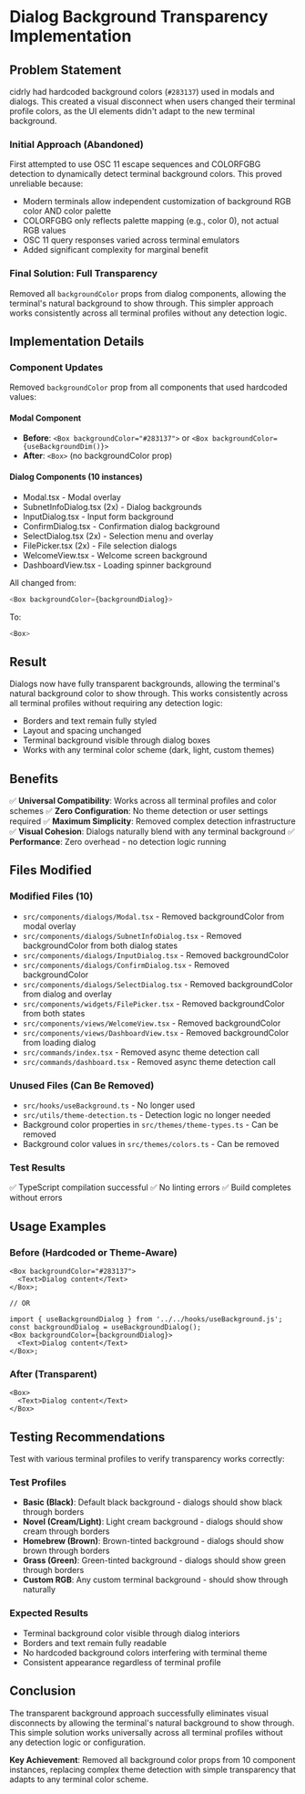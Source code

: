 # Dialog Background Transparency Implementation

## Problem Statement

cidrly had hardcoded background colors (`#283137`) used in modals and dialogs. This created a visual disconnect when users changed their terminal profile colors, as the UI elements didn't adapt to the new terminal background.

### Initial Approach (Abandoned)

First attempted to use OSC 11 escape sequences and COLORFGBG detection to dynamically detect terminal background colors. This proved unreliable because:

- Modern terminals allow independent customization of background RGB color AND color palette
- COLORFGBG only reflects palette mapping (e.g., color 0), not actual RGB values
- OSC 11 query responses varied across terminal emulators
- Added significant complexity for marginal benefit

### Final Solution: Full Transparency

Removed all `backgroundColor` props from dialog components, allowing the terminal's natural background to show through. This simpler approach works consistently across all terminal profiles without any detection logic.

## Implementation Details

### Component Updates

Removed `backgroundColor` prop from all components that used hardcoded values:

#### Modal Component

- **Before**: `<Box backgroundColor="#283137">` or `<Box backgroundColor={useBackgroundDim()}>`
- **After**: `<Box>` (no backgroundColor prop)

#### Dialog Components (10 instances)

- Modal.tsx - Modal overlay
- SubnetInfoDialog.tsx (2x) - Dialog backgrounds
- InputDialog.tsx - Input form background
- ConfirmDialog.tsx - Confirmation dialog background
- SelectDialog.tsx (2x) - Selection menu and overlay
- FilePicker.tsx (2x) - File selection dialogs
- WelcomeView.tsx - Welcome screen background
- DashboardView.tsx - Loading spinner background

All changed from:

```typescript
<Box backgroundColor={backgroundDialog}>
```

To:

```typescript
<Box>
```

## Result

Dialogs now have fully transparent backgrounds, allowing the terminal's natural background color to show through. This works consistently across all terminal profiles without requiring any detection logic:

- Borders and text remain fully styled
- Layout and spacing unchanged
- Terminal background visible through dialog boxes
- Works with any terminal color scheme (dark, light, custom themes)

## Benefits

✅ **Universal Compatibility**: Works across all terminal profiles and color schemes
✅ **Zero Configuration**: No theme detection or user settings required
✅ **Maximum Simplicity**: Removed complex detection infrastructure
✅ **Visual Cohesion**: Dialogs naturally blend with any terminal background
✅ **Performance**: Zero overhead - no detection logic running

## Files Modified

### Modified Files (10)

- `src/components/dialogs/Modal.tsx` - Removed backgroundColor from modal overlay
- `src/components/dialogs/SubnetInfoDialog.tsx` - Removed backgroundColor from both dialog states
- `src/components/dialogs/InputDialog.tsx` - Removed backgroundColor
- `src/components/dialogs/ConfirmDialog.tsx` - Removed backgroundColor
- `src/components/dialogs/SelectDialog.tsx` - Removed backgroundColor from dialog and overlay
- `src/components/widgets/FilePicker.tsx` - Removed backgroundColor from both states
- `src/components/views/WelcomeView.tsx` - Removed backgroundColor
- `src/components/views/DashboardView.tsx` - Removed backgroundColor from loading dialog
- `src/commands/index.tsx` - Removed async theme detection call
- `src/commands/dashboard.tsx` - Removed async theme detection call

### Unused Files (Can Be Removed)

- `src/hooks/useBackground.ts` - No longer used
- `src/utils/theme-detection.ts` - Detection logic no longer needed
- Background color properties in `src/themes/theme-types.ts` - Can be removed
- Background color values in `src/themes/colors.ts` - Can be removed

### Test Results

✅ TypeScript compilation successful
✅ No linting errors
✅ Build completes without errors

## Usage Examples

### Before (Hardcoded or Theme-Aware)

```tsx
<Box backgroundColor="#283137">
  <Text>Dialog content</Text>
</Box>;

// OR

import { useBackgroundDialog } from '../../hooks/useBackground.js';
const backgroundDialog = useBackgroundDialog();
<Box backgroundColor={backgroundDialog}>
  <Text>Dialog content</Text>
</Box>;
```

### After (Transparent)

```tsx
<Box>
  <Text>Dialog content</Text>
</Box>
```

## Testing Recommendations

Test with various terminal profiles to verify transparency works correctly:

### Test Profiles

- **Basic (Black)**: Default black background - dialogs should show black through borders
- **Novel (Cream/Light)**: Light cream background - dialogs should show cream through borders
- **Homebrew (Brown)**: Brown-tinted background - dialogs should show brown through borders
- **Grass (Green)**: Green-tinted background - dialogs should show green through borders
- **Custom RGB**: Any custom terminal background - should show through naturally

### Expected Results

- Terminal background color visible through dialog interiors
- Borders and text remain fully readable
- No hardcoded background colors interfering with terminal theme
- Consistent appearance regardless of terminal profile

## Conclusion

The transparent background approach successfully eliminates visual disconnects by allowing the terminal's natural background to show through. This simple solution works universally across all terminal profiles without any detection logic or configuration.

**Key Achievement**: Removed all background color props from 10 component instances, replacing complex theme detection with simple transparency that adapts to any terminal color scheme.
